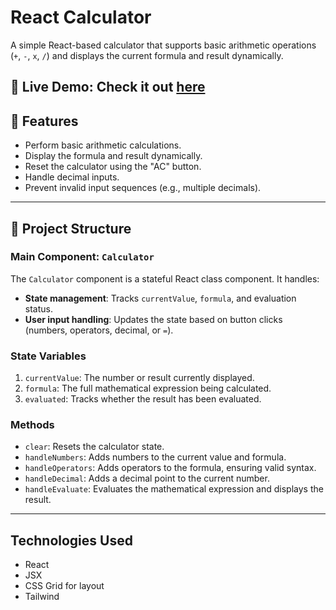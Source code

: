 # React Calculator

A simple React-based calculator that supports basic arithmetic operations (`+`, `-`, `x`, `/`) and displays the current formula and result dynamically.


🌟 Live Demo: Check it out [here](https://calc-9869.netlify.app/)
---

## 🚀 Features
- Perform basic arithmetic calculations.
- Display the formula and result dynamically.
- Reset the calculator using the "AC" button.
- Handle decimal inputs.
- Prevent invalid input sequences (e.g., multiple decimals).

---

## 📂 Project Structure

### Main Component: `Calculator`
The `Calculator` component is a stateful React class component. It handles:
- **State management**: Tracks `currentValue`, `formula`, and evaluation status.
- **User input handling**: Updates the state based on button clicks (numbers, operators, decimal, or `=`).

### State Variables
1. `currentValue`: The number or result currently displayed.
2. `formula`: The full mathematical expression being calculated.
3. `evaluated`: Tracks whether the result has been evaluated.

### Methods
- `clear`: Resets the calculator state.
- `handleNumbers`: Adds numbers to the current value and formula.
- `handleOperators`: Adds operators to the formula, ensuring valid syntax.
- `handleDecimal`: Adds a decimal point to the current number.
- `handleEvaluate`: Evaluates the mathematical expression and displays the result.
---

## Technologies Used
- React
- JSX
- CSS Grid for layout
- Tailwind
